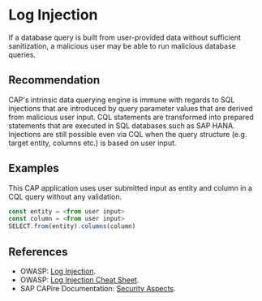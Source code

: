 # Log Injection

If a database query is built from user-provided data without sufficient sanitization, a malicious user may be able to run malicious database queries.

## Recommendation

CAP's intrinsic data querying engine is immune with regards to SQL injections that are introduced by query parameter values that are derived from malicious user input. CQL statements are transformed into prepared statements that are executed in SQL databases such as SAP HANA. 
Injections are still possible even via CQL when the query structure (e.g. target entity, columns etc.) is based on user input.

## Examples

This CAP application uses user submitted input as entity and column in a CQL query without any validation.

``` javascript
const entity = <from user input>
const column = <from user input>
SELECT.from(entity).columns(column)
```

## References

- OWASP: [Log Injection](https://owasp.org/www-community/attacks/Log_Injection).
- OWASP: [Log Injection Cheat Sheet](https://cheatsheetseries.owasp.org/cheatsheets/Logging_Cheat_Sheet.html).
- SAP CAPire Documentation: [Security Aspects](https://cap.cloud.sap/docs/guides/security/aspects#common-injection-attacks).
